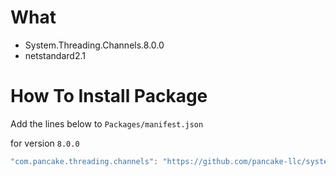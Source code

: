 # What

- System.Threading.Channels.8.0.0
- netstandard2.1


# How To Install Package

Add the lines below to `Packages/manifest.json`

for version `8.0.0`
```csharp
"com.pancake.threading.channels": "https://github.com/pancake-llc/system-threading-channels.git#8.0.0",
```
